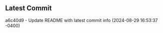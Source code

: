 
## Latest Commit
a6c40d9 - Update README with latest commit info (2024-08-29 16:53:37 -0400) <Yunxi-Zhou>
